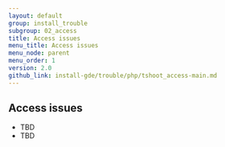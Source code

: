 ```yaml
---
layout: default
group: install_trouble
subgroup: 02_access
title: Access issues
menu_title: Access issues
menu_node: parent
menu_order: 1
version: 2.0
github_link: install-gde/trouble/php/tshoot_access-main.md
---
```


## Access issues
*	TBD
*	TBD